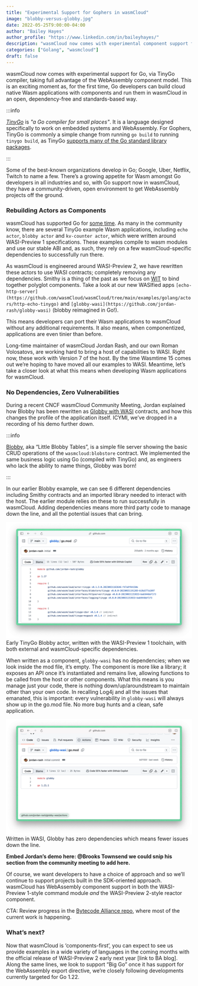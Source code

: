 ```yaml
---
title: "Experimental Support for Gophers in wasmCloud"
image: "blobby-versus-globby.jpg"
date: 2022-05-25T9:00:00-04:00
author: "Bailey Hayes"
author_profile: "https://www.linkedin.com/in/baileyhayes/"
description: "wasmCloud now comes with experimental component support for Go"
categories: ["Golang", "wasmcloud"]
draft: false
---
```


wasmCloud now comes with experimental support for Go, via TinyGo compiler, taking full advantage of the WebAssembly component model. This is an exciting moment as, for the first time, Go developers can build cloud native Wasm applications with components and run them in wasmCloud in an open, dependency-free and standards-based way.

<!--truncate-->

:::info

*[TinyGo](https://tinygo.org/)* is *"a Go compiler for small places"*. It is a language designed specifically to work on embedded systems and WebAssembly. For Gophers, TinyGo is commonly a simple change from running `go build` to running `tinygo build`, as TinyGo [supports many of the Go standard library packages](https://tinygo.org/docs/reference/lang-support/stdlib/).

:::

Some of the best-known organizations develop in Go; Google, Uber, Netflix, Twitch to name a few. There’s a growing appetite for Wasm amongst Go developers in all industries and so, with Go support now in wasmCloud, they have a community-driven, open environment to get WebAssembly projects off the ground.

### Rebuilding Actors as Components

wasmCloud has supported Go for [some time](https://wasmcloud.com/blog/example_creating_webassembly_actor_in_go_with_tinygo). As many in the community know, there are several TinyGo example Wasm applications, including `echo actor`, `blobby actor` and `kv-counter actor`, which were written around WASI-Preview 1 specifications. These examples compile to wasm modules and use our stable ABI and, as such, they rely on a few wasmCloud-specific dependencies to successfully run there. 

As wasmCloud is engineered around WASI-Preview 2, we have rewritten these actors to use WASI contracts; completely removing any dependencies. Smithy is a thing of the past as we focus on [WIT](https://cosmonic.com/blog/engineering/wit-cheat-sheet) to bind together polyglot components. Take a look at our new WASIfied apps `[echo-http-server](https://github.com/wasmCloud/wasmCloud/tree/main/examples/golang/actors/http-echo-tinygo)` and `[globby-wasi](https://github.com/jordan-rash/globby-wasi)` (blobby reimagined in Go!).

This means developers can port their Wasm applications to wasmCloud without any additional requirements. It also means, when componentized, applications are even tinier than before.

Long-time maintainer of wasmCloud Jordan Rash, and our own Roman Volosatovs, are working hard to bring a host of capabilities to WASI. Right now, these work with Version 7 of the host. By the time Wasmtime 15 comes out we’re hoping to have moved all our examples to WASI. Meantime, let’s take a closer look at what this means when developing Wasm applications for wasmCloud.

### No Dependencies, Zero Vulnerabilities

During a recent CNCF wasmCloud Community Meeting, Jordan explained how Blobby has been rewritten as [Globby with WASI](https://github.com/jordan-rash/globby-wasi) contracts, and how this changes the profile of the application itself. ICYMI, we’ve dropped in a recording of his demo further down.

:::info

[Blobby](https://github.com/wasmCloud/examples/tree/main/actor/blobby), aka “Little Blobby Tables”, is a simple file server showing the basic CRUD operations of the `wasmcloud:blobstore` contract. We implemented the same business logic using Go (compiled with TinyGo) and, as engineers who lack the ability to name things, Globby was born!

:::

In our earlier Blobby example, we can see 6 different dependencies including Smithy contracts and an imported library needed to interact with the host. The earlier module relies on these to run successfully in wasmCloud. Adding dependencies means more third party code to manage down the line, and all the potential issues that can bring.

![Early Blobby Example](blobby-wasi-preview-1.png)
Early TinyGo Blobby actor, written with the WASI-Preview 1 toolchain, with both external and wasmCloud-specific dependencies.

When written as a component, `globby-wasi` has no dependencies; when we look inside the mod file, it’s empty. The component is more like a library; it exposes an API once it’s instantiated and remains live, allowing functions to be called from the host or other components. What this means is you manage just your code, there is nothing down/up/aroundstream to maintain other than your own code. In recalling Log4j and all the issues that emanated, this is important: every vulnerability in `globby-wasi` will always show up in the go.mod file. No more bug hunts and a clean, safe application.

![Globby WASI Contracts Example](globby-wasi-preview-2.png)
Written in WASI, Globby has zero dependencies which means fewer issues down the line.

**Embed Jordan’s demo here: @Brooks Townsend we could snip his section from the community meeting to add here.**

Of course, we want developers to have a choice of approach and so we’ll continue to support projects built in the SDK-oriented approach. wasmCloud has WebAssembly component support in both the WASI-Preview 1-style command module *and* the WASI-Preview 2-style reactor component. 

CTA: Review progress in the [Bytecode Alliance repo](https://github.com/bytecodealliance/meetings/tree/main/SIG-Guest-Languages/Go), where most of the current work is happening.

### What’s next?

Now that wasmCloud is ‘components-first’, you can expect to see us provide examples in a wide variety of languages in the coming months with the official release of WASI-Preview 2 early next year [link to BA blog]. Along the same lines, we look to support “Big Go” once it has support for the WebAssembly export directive, we’re closely following developments currently targeted for Go 1.22.